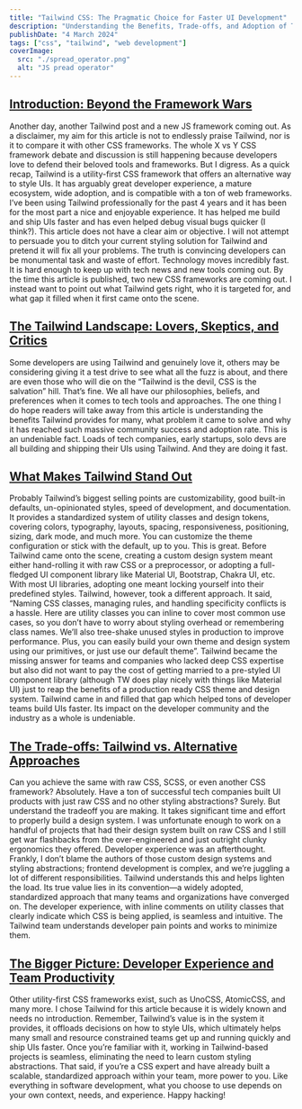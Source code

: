 ```yaml
---
title: "Tailwind CSS: The Pragmatic Choice for Faster UI Development"
description: "Understanding the Benefits, Trade-offs, and Adoption of Tailwind CSS"
publishDate: "4 March 2024"
tags: ["css", "tailwind", "web development"]
coverImage:
  src: "./spread_operator.png"
  alt: "JS pread operator"
---
```


## <a id="intro-beyond-framework-wars" href="#introduction-beyond-the-framework-wars" class="markdown-heading">Introduction: Beyond the Framework Wars</a>

Another day, another Tailwind post and a new JS framework coming out. As a disclaimer, my aim for this article is not to endlessly praise Tailwind, nor is it to compare it with other CSS frameworks. The whole X vs Y CSS framework debate and discussion is still happening because developers love to defend their beloved tools and frameworks. But I digress. As a quick recap, Tailwind is a utility-first CSS framework that offers an alternative way to style UIs. It has arguably great developer experience, a mature ecosystem, wide adoption, and is compatible with a ton of web frameworks. I’ve been using Tailwind professionally for the past 4 years and it has been for the most part a nice and enjoyable experience. It has helped me build and ship UIs faster and has even helped debug visual bugs quicker (I think?). This article does not have a clear aim or objective. I will not attempt to persuade you to ditch your current styling solution for Tailwind and pretend it will fix all your problems. The truth is convincing developers can be monumental task and waste of effort. Technology moves incredibly fast. It is hard enough to keep up with tech news and new tools coming out. By the time this article is published, two new CSS frameworks are coming out. I instead want to point out what Tailwind gets right, who it is targeted for, and what gap it filled when it first came onto the scene.

## <a id="tailwind-landscape" href="#the-tailwind-landscape-lovers-skeptics-and-critics" class="markdown-heading">The Tailwind Landscape: Lovers, Skeptics, and Critics</a>

Some developers are using Tailwind and genuinely love it, others may be considering giving it a test drive to see what all the fuzz is about, and there are even those who will die on the “Tailwind is the devil, CSS is the salvation” hill. That’s fine. We all have our philosophies, beliefs, and preferences when it comes to tech tools and approaches. The one thing I do hope readers will take away from this article is understanding the benefits Tailwind provides for many, what problem it came to solve and why it has reached such massive community success and adoption rate. This is an undeniable fact. Loads of tech companies, early startups, solo devs are all building and shipping their UIs using Tailwind. And they are doing it fast.

## <a id="tailwind-stand-out" href="#what-makes-tailwind-stand-out" class="markdown-heading">What Makes Tailwind Stand Out</a>

Probably Tailwind’s biggest selling points are customizability, good built-in defaults, un-opinionated styles, speed of development, and documentation. It provides a standardized system of utility classes and design tokens, covering colors, typography, layouts, spacing, responsiveness, positioning, sizing, dark mode, and much more. You can customize the theme configuration or stick with the default, up to you. This is great. Before Tailwind came onto the scene, creating a custom design system meant either hand-rolling it with raw CSS or a preprocessor, or adopting a full-fledged UI component library like Material UI, Bootstrap, Chakra UI, etc. With most UI libraries, adopting one meant locking yourself into their predefined styles. Tailwind, however, took a different approach. It said, “Naming CSS classes, managing rules, and handling specificity conflicts is a hassle. Here are utility classes you can inline to cover most common use cases, so you don’t have to worry about styling overhead or remembering class names. We’ll also tree-shake unused styles in production to improve performance. Plus, you can easily build your own theme and design system using our primitives, or just use our default theme”. Tailwind became the missing answer for teams and companies who lacked deep CSS expertise but also did not want to pay the cost of getting married to a pre-styled UI component library (although TW does play nicely with things like Material UI) just to reap the benefits of a production ready CSS theme and design system. Tailwind came in and filled that gap which helped tons of developer teams build UIs faster. Its impact on the developer community and the industry as a whole is undeniable.

## <a id="tailwind-tradeoffs" href="#the-trade-offs-tailwind-vs-alternative-approaches" class="markdown-heading">The Trade-offs: Tailwind vs. Alternative Approaches</a>

Can you achieve the same with raw CSS, SCSS, or even another CSS framework? Absolutely. Have a ton of successful tech companies built UI products with just raw CSS and no other styling abstractions? Surely. But understand the tradeoff you are making. It takes significant time and effort to properly build a design system. I was unfortunate enough to work on a handful of projects that had their design system built on raw CSS and I still get war flashbacks from the over-engineered and just outright clunky ergonomics they offered. Developer experience was an afterthought. Frankly, I don’t blame the authors of those custom design systems and styling abstractions; frontend development is complex, and we’re juggling a lot of different responsibilities. Tailwind understands this and helps lighten the load. Its true value lies in its convention—a widely adopted, standardized approach that many teams and organizations have converged on. The developer experience, with inline comments on utility classes that clearly indicate which CSS is being applied, is seamless and intuitive. The Tailwind team understands developer pain points and works to minimize them.

## <a id="bigger-picture" href="#the-bigger-picture-developer-experience-and-team-productivity" class="markdown-heading">The Bigger Picture: Developer Experience and Team Productivity</a>

Other utility-first CSS frameworks exist, such as UnoCSS, AtomicCSS, and many more. I chose Tailwind for this article because it is widely known and needs no introduction. Remember, Tailwind’s value is in the system it provides, it offloads decisions on how to style UIs, which ultimately helps many small and resource constrained teams get up and running quickly and ship UIs faster. Once you’re familiar with it, working in Tailwind-based projects is seamless, eliminating the need to learn custom styling abstractions. That said, if you’re a CSS expert and have already built a scalable, standardized approach within your team, more power to you. Like everything in software development, what you choose to use depends on your own context, needs, and experience. Happy hacking!
